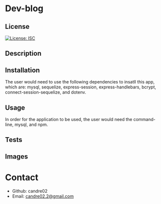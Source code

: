 

# Dev-blog

## License
[![License: ISC](https://img.shields.io/badge/License-ISC-blue.svg)](https://opensource.org/licenses/ISC)

## Description
<!-- This application allows the user to create, read, update, and delete (CRUD) on the related material routes. -->

## Installation
The user would need to use the following dependencies to insatll this app, which are: mysql, sequelize, express-session, express-handlebars, bcrypt, connect-session-sequelize, and dotenv.

## Usage
In order for the application to be used, the user would need the command-line, mysql, and npm.

## Tests

## Images



# Contact
* Github: candre02
* Email: candre02.2@gmail.com